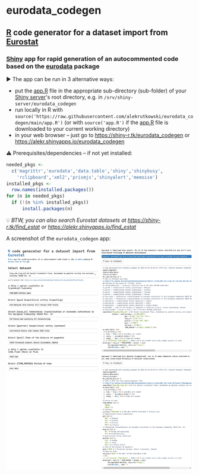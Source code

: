 # eurodata_codegen
## [R](https://www.r-project.org) code generator for a dataset import from [Eurostat](https://ec.europa.eu/eurostat/databrowser/explore/all/all_themes)
### [Shiny](https://shiny.rstudio.com) app for rapid generation of an autocommented code based on the [eurodata](https://CRAN.R-project.org/package=eurodata) package

▶&#xFE0E; The app can be run in 3 alternative ways:
- put the [app.R](https://raw.githubusercontent.com/alekrutkowski/eurodata_codegen/main/app.R) file in the appropriate sub-directory (sub-folder) of your [Shiny server](https://www.rstudio.com/products/shiny/shiny-server)'s root directory, e.g. in `/srv/shiny-server/eurodata_codegen`
- run locally in R with `source('https://raw.githubusercontent.com/alekrutkowski/eurodata_codegen/main/app.R')` (or with `source('app.R')` if the [app.R](https://raw.githubusercontent.com/alekrutkowski/eurodata_codegen/main/app.R) file is downloaded to your current working directory)
- in your web browser &ndash; just go to https://shiny-r.tk/eurodata_codegen or https://alekr.shinyapps.io/eurodata_codegen

⚠&#xFE0E; Prerequisites/dependencies – if not yet installed:
```r
needed_pkgs <-
  c('magrittr','eurodata','data.table','shiny','shinybusy',
    'rclipboard','xml2','prismjs','shinyalert','memoise')
installed_pkgs <-
  row.names(installed.packages())
for (n in needed_pkgs)
  if (!(n %in% installed_pkgs))
      install.packages(n)
```

💡&#xFE0E; *BTW, you can also search Eurostat datasets at https://shiny-r.tk/find_estat or https://alekr.shinyapps.io/find_estat*

A screenshot of the `eurodata_codegen` app:

![Screenshot](screenshot.png)
